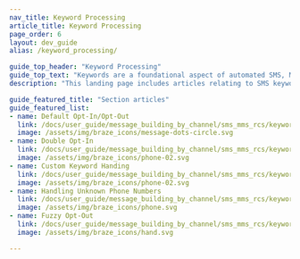 ```yaml
---
nav_title: Keyword Processing
article_title: Keyword Processing
page_order: 6
layout: dev_guide
alias: /keyword_processing/

guide_top_header: "Keyword Processing"
guide_top_text: "Keywords are a foundational aspect of automated SMS, MMS, and RCS messaging. With keywords, your users can message a preset list of single-word commands that do some action, such as opting in and out of receiving SMS, MMS, or RCS messages. With Braze, you can also set custom keywords and turn on fuzzy opt-out to further tailor your user journey. <br><br> These articles cover how Braze approaches keyword processing and management and some best practices."
description: "This landing page includes articles relating to SMS keyword processing such as opt-in and opt-out keywords, custom keyword handling, how to handle unknown phone numbers, and fuzzy opt-out."

guide_featured_title: "Section articles"
guide_featured_list:
- name: Default Opt-In/Opt-Out
  link: /docs/user_guide/message_building_by_channel/sms_mms_rcs/keywords/optin_optout/
  image: /assets/img/braze_icons/message-dots-circle.svg
- name: Double Opt-In
  link: /docs/user_guide/message_building_by_channel/sms_mms_rcs/keywords/double_opt_in/
  image: /assets/img/braze_icons/phone-02.svg
- name: Custom Keyword Handing
  link: /docs/user_guide/message_building_by_channel/sms_mms_rcs/keywords/keyword_handling/
  image: /assets/img/braze_icons/phone-02.svg
- name: Handling Unknown Phone Numbers
  link: /docs/user_guide/message_building_by_channel/sms_mms_rcs/keywords/unknown_phone_numbers/
  image: /assets/img/braze_icons/phone.svg
- name: Fuzzy Opt-Out
  link: /docs/user_guide/message_building_by_channel/sms_mms_rcs/keywords/fuzzy_opt_out/
  image: /assets/img/braze_icons/hand.svg

---
```

<br><br>
